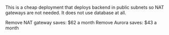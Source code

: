 This is a cheap deployment that deploys backend in public subnets so NAT gateways are not needed. It does not use database at all.

Remove NAT gateway saves: $62 a month
Remove Aurora saves:      $43 a month